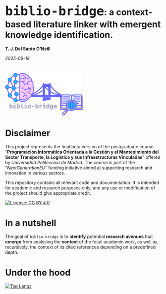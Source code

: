 <font size='30'>`biblio-bridge`</font>: a context-based literature
linker with emergent knowledge identification.
================
**T. J. Del Santo O’Neill**

*2025-06-18*

# <img src="README_files/biblio-bridge.svg" style='width: 50%; object-fit: contain; vertical-align:top'>

<!-- README.md is generated from README.Rmd. Please edit that file -->

# Disclaimer

This project represents the final beta version of the postgraduate
course “**Programación Informática Orientada a la Gestión y el
Mantenimiento del Sector Transporte, la Logística y sus Infraestructuras
Vinculadas**” offered by *Universidad Politécnica de Madrid*. The course
is part of the “*NextGenerationEU*” funding initiative aimed at
supporting research and innovation in various sectors.

This repository contains all relevant code and documentation. It is
intended for academic and research purposes only, and any use or
modification of the project should give appropriate credit.

<!-- badges: start -->

[![License: CC BY
4.0](https://img.shields.io/badge/License-CC%20BY%204.0-lightgrey.svg)](https://creativecommons.org/licenses/by/4.0/)
<!-- badges: end -->

# In a nutshell

The goal of `biblio-bridge` is to **identify** potential **research
avenues** that **emerge** from analysing the **context** of the focal
academic work, as well as, recursively, the context of its cited
references depending on a predefined depth.

# Under the hood

[![Top
Langs](https://github-readme-stats.vercel.app/api/top-langs/?username=ThomasDelSantoONeill&repo=biblio-bridge&theme=buefy&&layout=compact)](https://github.com/anuraghazra/github-readme-stats)
